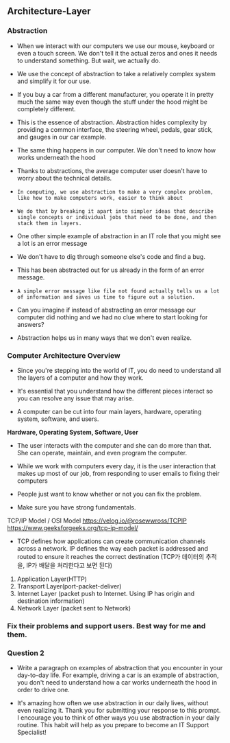 ## Architecture-Layer

### Abstraction

- When we interact with our computers we use our mouse, keyboard or even a touch screen. We don't tell it the actual zeros and ones it needs to understand something. But wait, we actually do.

- We use the concept of abstraction to take a relatively complex system and simplify it for our use.

- If you buy a car from a different manufacturer, you operate it in pretty much the same way even though the stuff under the hood might be completely different.

- This is the essence of abstraction. Abstraction hides complexity by providing a common interface, the steering wheel, pedals, gear stick, and gauges in our car example.


- The same thing happens in our computer. We don't need to know how works underneath the hood


- Thanks to abstractions, the average computer user doesn't have to worry about the technical details.

- `In computing, we use abstraction to make a very complex problem, like how to make computers work, easier to think about`
  
- `We do that by breaking it apart into simpler ideas that describe single concepts or individual jobs that need to be done, and then stack them in layers.`
  
- One other simple example of abstraction in an IT role that you might see a lot is an error message
  
- We don't have to dig through someone else's code and find a bug. 

- This has been abstracted out for us already in the form of an error message.

- `A simple error message like file not found actually tells us a lot of information and saves us time to figure out a solution.` 

- Can you imagine if instead of abstracting an error message our computer did nothing and we had no clue where to start looking for answers? 

- Abstraction helps us in many ways that we don't even realize.


### Computer Architecture Overview

- Since you're stepping into the world of IT, you do need to understand all the layers of a computer and how they work. 


- It's essential that you understand how the different pieces interact so you can resolve any issue that may arise.

- A computer can be cut into four main layers, hardware, operating system, software, and users.


**Hardware, Operating System, Software, User**


- The user interacts with the computer and she can do more than that. She can operate, maintain, and even program the computer.


- While we work with computers every day, it is the user interaction that makes up most of our job, from responding to user emails to fixing their computers


- People just want to know whether or not you can fix the problem. 
  
- Make sure you have strong fundamentals.

TCP/IP Model / OSI Model
https://velog.io/@rosewwross/TCPIP
https://www.geeksforgeeks.org/tcp-ip-model/

- TCP defines how applications can create communication channels across a network. IP defines the way each packet is addressed and routed to ensure it reaches the correct destination (TCP가 데이터의 추적을, IP가 배달을 처리한다고 보면 된다)

1. Application Layer(HTTP)
2. Transport Layer(port-packet-deliver)
3. Internet Layer (packet push to Internet. Using IP has origin and destination information)
4. Network Layer (packet sent to Network)


### Fix their problems and support users. Best way for me and them.



### Question 2

- Write a paragraph on examples of abstraction that you encounter in your day-to-day life. For example, driving a car is an example of abstraction, you don't need to understand how a car works underneath the hood in order to drive one.

- It's amazing how often we use abstraction in our daily lives, without even realizing it. Thank you for submitting your response to this prompt. I encourage you to think of other ways you use abstraction in your daily routine. This habit will help as you prepare to become an IT Support Specialist!
